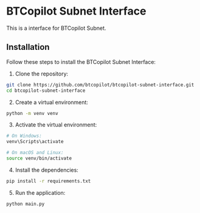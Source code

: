 # BTCopilot Subnet Interface

This is a interface for BTCopilot Subnet.

## Installation
Follow these steps to install the BTCopilot Subnet Interface:

1. Clone the repository:

```bash
git clone https://github.com/btcopilot/btcopilot-subnet-interface.git
cd btcopilot-subnet-interface
```

2. Create a virtual environment:

```bash
python -m venv venv
```

3. Activate the virtual environment:

```bash
# On Windows:
venv\Scripts\activate

# On macOS and Linux:
source venv/bin/activate
```

4. Install the dependencies:

```bash
pip install -r requirements.txt
```

5. Run the application:

```bash
python main.py
```
